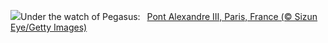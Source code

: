 ![](https://www.bing.com/th?id=OHR.ParisBridge_EN-GB8372523882_UHD.jpg&w=1000)Under the watch of Pegasus:&nbsp;&ensp;[Pont Alexandre III, Paris, France (© Sizun Eye/Getty Images)](https://www.bing.com/th?id=OHR.ParisBridge_EN-GB8372523882_UHD.jpg)
<br><br/>
